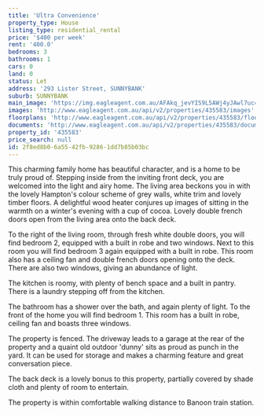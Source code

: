 ```yaml
---
title: 'Ultra Convenience'
property_type: House
listing_type: residential_rental
price: '$400 per week'
rent: '400.0'
bedrooms: 3
bathrooms: 1
cars: 0
land: 0
status: Let
address: '293 Lister Street, SUNNYBANK'
suburb: SUNNYBANK
main_image: 'https://img.eagleagent.com.au/AFAkq_jevYIS9L5AWj4yJAwl7uc=/1280x854/smart/https://s3-us-west-2.amazonaws.com/eagleagent-orig/images/6825848/426510694-image-M.jpg'
images: 'http://www.eagleagent.com.au/api/v2/properties/435583/images'
floorplans: 'http://www.eagleagent.com.au/api/v2/properties/435583/floorplans'
documents: 'http://www.eagleagent.com.au/api/v2/properties/435583/documents'
property_id: '435583'
price_search: null
id: 2f8ed8b0-6a55-42fb-9286-1dd7b85b03bc
---
```

This charming family home has beautiful character, and is a home to be truly proud of. Stepping inside from the inviting front deck, you are welcomed into the light and airy home. The living area beckons you in with the lovely Hampton's colour scheme of grey walls, white trim and lovely timber floors. A delightful wood heater conjures up images of sitting in the warmth on a winter's evening with a cup of cocoa. Lovely double french doors open from the living area onto the back deck.

To the right of the living room, through fresh white double doors, you will find bedroom 2, equipped with a built in robe and two windows. Next to this room you will find bedroom 3 again equipped with a built in robe. This room also has a ceiling fan and double french doors opening onto the deck. There are also two windows, giving an abundance of light.

The kitchen is roomy, with plenty of bench space and a built in pantry. There is a laundry stepping off from the kitchen.

The bathroom has a shower over the bath, and again plenty of light. To the front of the home you will find bedroom 1. This room has a built in robe, ceiling fan and boasts three windows.

The property is fenced. The driveway leads to a garage at the rear of the property and a quaint old outdoor 'dunny' sits as proud as punch in the yard. It can be used for storage and makes a charming feature and great conversation piece.

The back deck is a lovely bonus to this property, partially covered by shade cloth and plenty of room to entertain.

The property is within comfortable walking distance to Banoon train station.